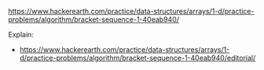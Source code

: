 https://www.hackerearth.com/practice/data-structures/arrays/1-d/practice-problems/algorithm/bracket-sequence-1-40eab940/

Explain:

- https://www.hackerearth.com/practice/data-structures/arrays/1-d/practice-problems/algorithm/bracket-sequence-1-40eab940/editorial/
